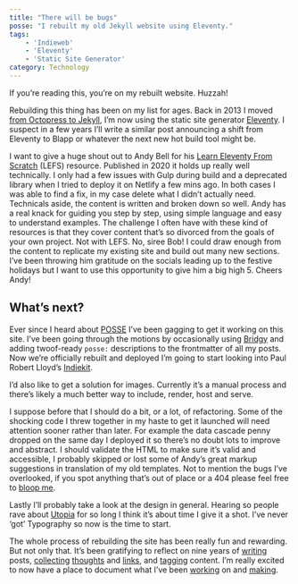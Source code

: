```yaml
---
title: "There will be bugs"
posse: "I rebuilt my old Jekyll website using Eleventy."
tags:
    - 'Indieweb'
    - 'Eleventy'
    - 'Static Site Generator'
category: Technology
---
```


If you’re reading this, you’re on my rebuilt website. Huzzah!

Rebuilding this thing has been on my list for ages. Back in 2013 I moved [from Octopress to Jekyll](/writing/2013/02/ground-zero/), I’m now using the static site generator [Eleventy](https://www.11ty.dev/). I suspect in a few years I’ll write a similar post announcing a shift from Eleventy to Blapp or whatever the next new hot build tool might be.

I want to give a huge shout out to Andy Bell for his [Learn Eleventy From Scratch](https://learneleventyfromscratch.com/) (LEFS) resource. Published in 2020 it holds up really well technically. I only had a few issues with Gulp during build and a deprecated library when I tried to deploy it on Netlify a few mins ago. In both cases I was able to find a fix, in my case delete what I didn’t actually need. Technicals aside, the content is written and broken down so well. Andy has a real knack for guiding you step by step, using simple language and easy to understand examples. The challenge I often have with these kind of resources is that they cover content that’s so divorced from the goals of your own project. Not with LEFS. No, siree Bob! I could draw enough from the content to replicate my existing site and build out many new sections. I’ve been throwing him gratitude on the socials leading up to the festive holidays but I want to use this opportunity to give him a big high 5. Cheers Andy!

## What’s next?

Ever since I heard about [POSSE](https://indieweb.org/POSSE) I’ve been gagging to get it working on this site. I’ve been going through the motions by occasionally using [Bridgy](https://brid.gy/about) and adding twoof-ready `posse:` descriptions to the frontmatter of all my posts. Now we’re officially rebuilt and deployed I’m going to start looking into Paul Robert Lloyd’s [Indiekit](https://getindiekit.com/).

I’d also like to get a solution for images. Currently it’s a manual process and there’s likely a much better way to include, render, host and serve.

I suppose before that I should do a bit, or a lot, of refactoring. Some of the shocking code I threw together in my haste to get it launched will need attention sooner rather than later. For example the data cascade penny dropped on the same day I deployed it so there’s no doubt lots to improve and abstract. I should validate the HTML to make sure it’s valid and accessible, I probably skipped or lost some of Andy’s great markup suggestions in translation of my old templates. Not to mention the bugs I’ve overlooked, if you spot anything that’s out of place or a 404 please feel free to [bloop me](https://mastodon.social/@benjaminparry).

Lastly I’ll probably take a look at the design in general. Hearing so people rave about [Utopia](https://utopia.fyi/) for so long I think it’s about time I give it a shot. I’ve never ‘got’ Typography so now is the time to start.

The whole process of rebuilding the site has been really fun and rewarding. But not only that. It’s been gratifying to reflect on nine years of [writing](/writing/) posts, [collecting](/collecting/) [thoughts](/collecting/thoughts/) and [links](/collecting/links/), and [tagging](/tagging/) content. I’m really excited to now have a place to document what I’ve been [working](/working/) on and [making](/making/).